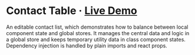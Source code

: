 # Contact Table · [Live Demo](https://solkimicreb.github.io/react-easy-state/examples/contacts/build)

An editable contact list, which demonstrates how to balance between local component state and global stores. It manages the central data and logic in a global store and keeps temporary utility data in class component states. Dependency injection is handled by plain imports and react props.
